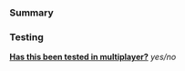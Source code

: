 
<!-- PLEASE PROVIDE A SCREENSHOT IF POSSIBLE -->

### Summary
<!-- Simple description of the changes -->

### Testing
<!-- How do we test your changes -->

[**Has this been tested in multiplayer?**](https://github.com/loudsmilestudios/TetraForce/wiki/How-to-test-multiplayer) *yes/no*
